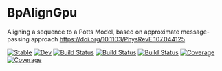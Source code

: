 # BpAlignGpu

Aligning a sequence to a Potts Model, based on approximate message-passing approach https://doi.org/10.1103/PhysRevE.107.044125

[![Stable](https://img.shields.io/badge/docs-stable-blue.svg)](https://pagnani.github.io/BpAlignGpu.jl/stable)
[![Dev](https://img.shields.io/badge/docs-dev-blue.svg)](https://pagnani.github.io/BpAlignGpu.jl/dev)
[![Build Status](https://travis-ci.com/pagnani/BpAlignGpu.jl.svg?branch=main)](https://travis-ci.com/pagnani/BpAlignGpu.jl)
[![Build Status](https://ci.appveyor.com/api/projects/status/github/pagnani/BpAlignGpu.jl?svg=true)](https://ci.appveyor.com/project/pagnani/BpAlignGpu-jl)
[![Build Status](https://api.cirrus-ci.com/github/pagnani/BpAlignGpu.jl.svg)](https://cirrus-ci.com/github/pagnani/BpAlignGpu.jl)
[![Coverage](https://codecov.io/gh/pagnani/BpAlignGpu.jl/branch/main/graph/badge.svg)](https://codecov.io/gh/pagnani/BpAlignGpu.jl)
[![Coverage](https://coveralls.io/repos/github/pagnani/BpAlignGpu.jl/badge.svg?branch=main)](https://coveralls.io/github/pagnani/BpAlignGpu.jl?branch=main)
